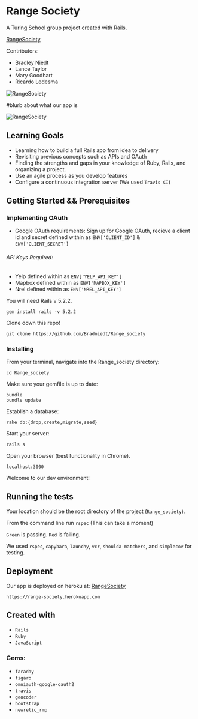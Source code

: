 # Range Society
A Turing School group project created with Rails.

[RangeSociety](https://range-society.herokuapp.com)

Contributors:
* Bradley Niedt
* Lance Taylor
* Mary Goodhart
* Ricardo Ledesma

![RangeSociety](/.readme/mixology.jpg)

#blurb about what our app is

![RangeSociety](/.readme/cocktails.jpg)

## Learning Goals

* Learning how to build a full Rails app from idea to delivery
* Revisiting previous concepts such as APIs and OAuth
* Finding the strengths and gaps in your knowledge of Ruby, Rails, and organizing a project.
* Use an agile process as you develop features
* Configure a continuous integration server (We used `Travis CI`)

## Getting Started && Prerequisites

### Implementing OAuth

* Google OAuth requirements:
  Sign up for Google OAuth, recieve a client id and secret defined within as `ENV['CLIENT_ID']` & `ENV['CLIENT_SECRET']`

###### API Keys Required:

* Yelp defined within as `ENV['YELP_API_KEY']`
* Mapbox defined within as `ENV['MAPBOX_KEY']`
* Nrel defined within as `ENV['NREL_API_KEY']`

You will need Rails v 5.2.2.
```
gem install rails -v 5.2.2
```
Clone down this repo!

```
git clone https://github.com/Bradniedt/Range_society
```

### Installing

From your terminal, navigate into the Range_society directory:

```
cd Range_society
```

Make sure your gemfile is up to date:

```
bundle
bundle update
```
Establish a database:

```
rake db:{drop,create,migrate,seed}
```
Start your server:

```
rails s
```

Open your browser (best functionality in Chrome).

`localhost:3000`

Welcome to our dev environment!


## Running the tests

Your location should be the root directory of the project (`Range_society`).

From the command line run `rspec`
(This can take a moment)

`Green` is passing.
`Red` is failing.

We used `rspec`, `capybara`, `launchy`, `vcr`, `shoulda-matchers`, and `simplecov` for testing.

<!-- ##### Example of a feature test:

![Alt text](/.readme/feature_test.jpg)

##### Example of a model test:

![Alt text](/.readme/model_test.jpg)

##### Example of a namespaced Controller:

![Alt text](/.readme/admin_users.jpg)

##### Example of a model:

![Alt text](/.readme/model_page.jpg)

##### Example of a view:

![Alt text](/.readme/cart_show.jpg)

## ActiveRecord Queries and Statistics
We worked with relational databases and queries with many to many relationships.

##### Our Schema

![Alt text](/.readme/schema.jpg)

##### Example of Queries

![Alt text](/.readme/queries.jpg) -->

## Deployment

Our app is deployed on heroku at: [RangeSociety](https://range-society.herokuapp.com)

`https://range-society.herokuapp.com`

## Created with

* `Rails`
* `Ruby`
* `JavaScript`

### Gems:
* `faraday`
* `figaro`
* `omniauth-google-oauth2`
* `travis`
* `geocoder`
* `bootstrap`
* `newrelic_rmp`
